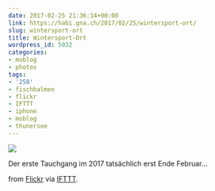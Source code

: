 ```yaml
---
date: 2017-02-25 21:36:14+00:00
link: https://habi.gna.ch/2017/02/25/wintersport-ort/
slug: wintersport-ort
title: Wintersport-Ort
wordpress_id: 5032
categories:
- moblog
- photos
tags:
- '258'
- fischbalmen
- flickr
- IFTTT
- iphone
- moblog
- thunersee
---
```


![](http://ift.tt/2lRDNH9)  

Der erste Tauchgang im 2017 tatsächlich erst Ende Februar...  

from [Flickr](http://flic.kr/p/Rd4KhK) via [IFTTT](http://ift.tt/1c4nCfM).
